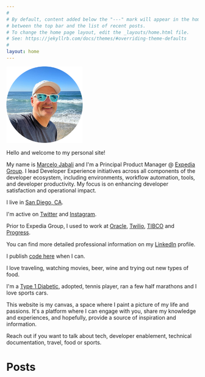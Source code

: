 ```yaml
---
#
# By default, content added below the "---" mark will appear in the home page
# between the top bar and the list of recent posts.
# To change the home page layout, edit the _layouts/home.html file.
# See: https://jekyllrb.com/docs/themes/#overriding-theme-defaults
#
layout: home
---
```


<img src="/assets/images/beach_profile_circle.png" width=200>

Hello and welcome to my personal site!

My name is <a href="https://twitter.com/mjabali">Marcelo Jabali</a> and I'm a Principal Product Manager @ <a href="https://www.expediagroup.com">Expedia Group</a>. I lead Developer Experience initiatives across all components of the developer ecosystem, including environments, workflow automation, tools, and developer productivity. My focus is on enhancing developer satisfaction and operational impact.

I live in <a href="https://en.wikipedia.org/wiki/San_Diego">San Diego, CA</a>.

I'm active on <a href="https://www.twitter.com/mjabali">Twitter</a> and <a href ="https://www.instagram.com/marcelojabali">Instagram</a>.

Prior to Expedia Group, I used to work at <a href="https://www.oracle.com">Oracle</a>, <a href="https://www.twilio.com/authy">Twilio</a>, <a href="https://www.tibco.com">TIBCO</a> and <a href="https://www.progress.com">Progress</a>.

You can find more detailed professional information on my <a href="https://www.linkedin.com/in/jabali/">LinkedIn</a> profile.

I publish <a href="https://github.com/mjabali">code here</a> when I can.

I love traveling, watching movies, beer, wine and trying out new types of food.

I'm a <a href="http://www.diabetes.org/diabetes-basics/type-1/">Type 1 Diabetic</a>, adopted, tennis player, ran a few half marathons and I love sports cars.

This website is my canvas, a space where I paint a picture of my life and passions. It's a platform where I can engage with you, share my knowledge and experiences, and hopefully, provide a source of inspiration and information.

Reach out if you want to talk about tech, developer enablement, technical documentation, travel, food or sports.

# Posts
